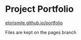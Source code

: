 # Project Portfolio
[elorismile.github.io/portfolio](elorismile.github.io/portfolio)

Files are kept on the pages branch
